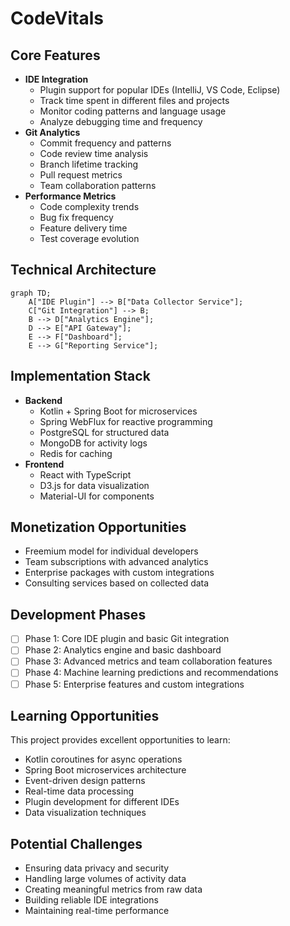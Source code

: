 # CodeVitals

## Core Features

- **IDE Integration**
    - Plugin support for popular IDEs (IntelliJ, VS Code, Eclipse)
    - Track time spent in different files and projects
    - Monitor coding patterns and language usage
    - Analyze debugging time and frequency
- **Git Analytics**
    - Commit frequency and patterns
    - Code review time analysis
    - Branch lifetime tracking
    - Pull request metrics
    - Team collaboration patterns
- **Performance Metrics**
    - Code complexity trends
    - Bug fix frequency
    - Feature delivery time
    - Test coverage evolution

## Technical Architecture

```mermaid
graph TD;
    A["IDE Plugin"] --> B["Data Collector Service"];
    C["Git Integration"] --> B;
    B --> D["Analytics Engine"];
    D --> E["API Gateway"];
    E --> F["Dashboard"];
    E --> G["Reporting Service"];
```

## Implementation Stack

- **Backend**
    - Kotlin + Spring Boot for microservices
    - Spring WebFlux for reactive programming
    - PostgreSQL for structured data
    - MongoDB for activity logs
    - Redis for caching
- **Frontend**
    - React with TypeScript
    - D3.js for data visualization
    - Material-UI for components

## Monetization Opportunities

- Freemium model for individual developers
- Team subscriptions with advanced analytics
- Enterprise packages with custom integrations
- Consulting services based on collected data

## Development Phases

- [ ]  Phase 1: Core IDE plugin and basic Git integration
- [ ]  Phase 2: Analytics engine and basic dashboard
- [ ]  Phase 3: Advanced metrics and team collaboration features
- [ ]  Phase 4: Machine learning predictions and recommendations
- [ ]  Phase 5: Enterprise features and custom integrations

## Learning Opportunities

This project provides excellent opportunities to learn:

- Kotlin coroutines for async operations
- Spring Boot microservices architecture
- Event-driven design patterns
- Real-time data processing
- Plugin development for different IDEs
- Data visualization techniques

## Potential Challenges

- Ensuring data privacy and security
- Handling large volumes of activity data
- Creating meaningful metrics from raw data
- Building reliable IDE integrations
- Maintaining real-time performance